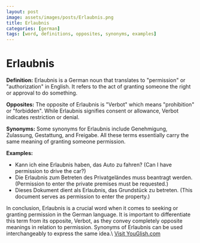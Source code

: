 ```yaml
---
layout: post
image: assets/images/posts/Erlaubnis.png
title: Erlaubnis
categories: [german]
tags: [word, definitions, opposites, synonyms, examples]
---
```


# Erlaubnis

**Definition:** Erlaubnis is a German noun that translates to "permission" or "authorization" in English. It refers to the act of granting someone the right or approval to do something.

**Opposites:** The opposite of Erlaubnis is "Verbot" which means "prohibition" or "forbidden". While Erlaubnis signifies consent or allowance, Verbot indicates restriction or denial.

**Synonyms:** Some synonyms for Erlaubnis include Genehmigung, Zulassung, Gestattung, and Freigabe. All these terms essentially carry the same meaning of granting someone permission.

**Examples:**
- Kann ich eine Erlaubnis haben, das Auto zu fahren? (Can I have permission to drive the car?)
- Die Erlaubnis zum Betreten des Privatgeländes muss beantragt werden. (Permission to enter the private premises must be requested.)
- Dieses Dokument dient als Erlaubnis, das Grundstück zu betreten. (This document serves as permission to enter the property.)

In conclusion, Erlaubnis is a crucial word when it comes to seeking or granting permission in the German language. It is important to differentiate this term from its opposite, Verbot, as they convey completely opposite meanings in relation to permission. Synonyms of Erlaubnis can be used interchangeably to express the same idea.\ <a id="yg-widget-0" class="youglish-widget" data-query="Erlaubnis" data-lang="german" data-components="8412" data-auto-start="0" data-bkg-color="theme_light" data-title="How%20to%20pronounce%20Erlaubnis%20in%20German"  rel="nofollow" href="https://youglish.com">Visit YouGlish.com</a><script async src="https://youglish.com/public/emb/widget.js" charset="utf-8"></script>